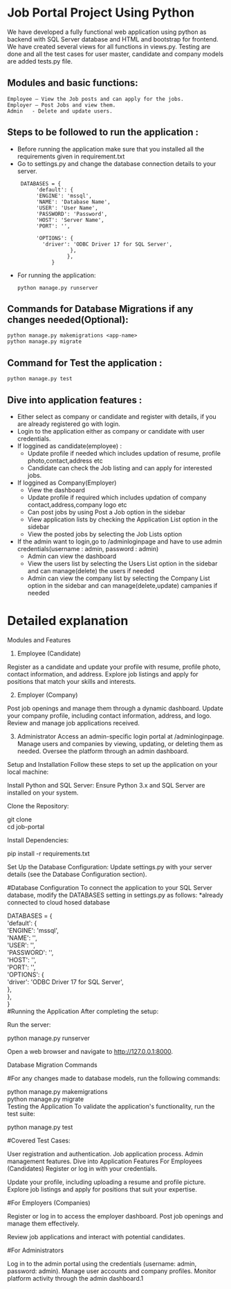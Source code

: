 # Job Portal Project Using Python 

We have developed a fully functional web application using python as backend with SQL Server database and HTML and bootstrap for frontend.
We have created several views for all functions in views.py.
Testing are done and all the test cases for user master, candidate and company models are added tests.py file.

## Modules and basic functions:
	Employee – View the Job posts and can apply for the jobs.
	Employer – Post Jobs and view them.
	Admin   - Delete and update users.
	
## Steps to be followed to run the application :

- Before running the application make sure that you installed all the requirements given in requirement.txt <br />
- Go to settings.py and change the database connection details to your server.<br />
	```
	 DATABASES = {
    	  'default': {
          'ENGINE': 'mssql',
          'NAME': 'Database Name',
          'USER': 'User Name',
          'PASSWORD': 'Password',    
          'HOST': 'Server Name',
          'PORT': '',

          'OPTIONS': {
            'driver': 'ODBC Driver 17 for SQL Server',
                     },
    	            },
	           }
	```
- For running the application: <br />
	```
	python manage.py runserver
	```
## Commands for Database Migrations if any changes needed(Optional):

```
python manage.py makemigrations <app-name>
python manage.py migrate
```

## Command for Test the application :
```
python manage.py test

```
## Dive into application features :

- Either select as company or candidate and register with details, if you are already registered go with login. <br />
- Login to the application either as company or candidate with user credentials.<br />
- If loggined as candidate(employee) :
	- Update profile if needed which includes updation of resume, profile photo,contact,address etc
	- Candidate can check the Job listing and can apply for interested jobs.
- If loggined as Company(Employer)
	- View the dashboard
	- Update profile if required which includes updation of company contact,address,company logo etc
	- Can post jobs by using Post a Job option in the sidebar
	- View application lists by checking the Application List option in the sidebar
	- View the posted jobs by selecting the Job Lists option
- If the admin want to login,go to /adminloginpage and have to use admin credentials(username : admin, password : admin)
	- Admin can view the dashboard
	- View the users list by selecting the Users List option in the sidebar and can manage(delete) the users if needed
	- Admin can view the company list by selecting the Company List option in the sidebar and can manage(delete,update) campanies if needed 

# Detailed explanation
Modules and Features

1. Employee (Candidate)

Register as a candidate and update your profile with resume, profile photo, contact information, and address.
Explore job listings and apply for positions that match your skills and interests.

2. Employer (Company)

Post job openings and manage them through a dynamic dashboard.
Update your company profile, including contact information, address, and logo.
Review and manage job applications received.

3. Administrator
Access an admin-specific login portal at /adminloginpage.
Manage users and companies by viewing, updating, or deleting them as needed.
Oversee the platform through an admin dashboard.

Setup and Installation
Follow these steps to set up the application on your local machine:

Install Python and SQL Server: Ensure Python 3.x and SQL Server are installed on your system.

Clone the Repository:



git clone <repository-url>  
cd job-portal  

Install Dependencies:


pip install -r requirements.txt  

Set Up the Database Configuration: Update settings.py with your server details (see the Database Configuration section).

#Database Configuration
To connect the application to your SQL Server database, modify the DATABASES setting in settings.py as follows:
*already connected to cloud hosed database 

DATABASES = {  
    'default': {  
        'ENGINE': 'mssql',  
        'NAME': '<Database Name>',  
        'USER': '<User Name>',  
        'PASSWORD': '<Password>',    
        'HOST': '<Server Name>',  
        'PORT': '',  
        'OPTIONS': {  
            'driver': 'ODBC Driver 17 for SQL Server',  
        },  
    },  
}  
#Running the Application
After completing the setup:

Run the server:

python manage.py runserver
  
Open a web browser and navigate to http://127.0.0.1:8000.

Database Migration Commands

#For any changes made to database models, run the following commands:


python manage.py makemigrations <app-name>  
python manage.py migrate  
Testing the Application
To validate the application's functionality, run the test suite:


python manage.py test
  
#Covered Test Cases:

User registration and authentication.
Job application process.
Admin management features.
Dive into Application Features
For Employees (Candidates)
Register or log in with your credentials.

Update your profile, including uploading a resume and profile picture.
Explore job listings and apply for positions that suit your expertise.

#For Employers (Companies)

Register or log in to access the employer dashboard.
Post job openings and manage them effectively.

Review job applications and interact with potential candidates.

#For Administrators

Log in to the admin portal using the credentials (username: admin, password: admin).
Manage user accounts and company profiles.
Monitor platform activity through the admin dashboard.1	
	

